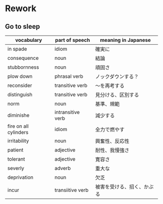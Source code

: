 # Rework
## Go to sleep
|vocabulary|part of speech|meaning in Japanese|
|---|---|---|
|in spade|idiom|確実に|
|consequence|noun|結論|
|stubbornness|noun|頑固さ|
|plow down|phrasal verb|ノックダウンする？|
|reconsider|transitive verb|〜を再考する|
|distinguish|transitive verb|見分ける、区別する|
|norm|noun|基準、規範|
|diminishe|intransitive verb|減少する|
|fire on all cylinders|idiom|全力で燃やす|
|irritability|noun|興奮性、反応性|
|patient|adjective|耐性、我慢強さ|
|tolerant|adjective|寛容さ|
|severly|adverb|重大な|
|deprivation|noun|欠乏|
|incur|transiitive verb|被害を受ける、招く、かぶる|
